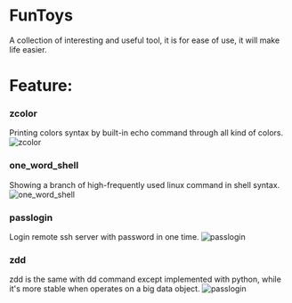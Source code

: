 # FunToys
A collection of interesting and useful tool, it is for ease of use, it will make life easier.

# Feature:
### zcolor
Printing colors syntax by built-in echo command through all kind of colors.
![zcolor](http://url/to/img.png)

### one_word_shell
Showing a branch of high-frequently used linux command in shell syntax.
![one_word_shell](http://url/to/img.png)

### passlogin
Login remote ssh server with password in one time.
![passlogin](http://url/to/img.png)

### zdd
zdd is the same with dd command except implemented with python, while it's more stable when operates on a big data object.
![passlogin](http://url/to/img.png)

